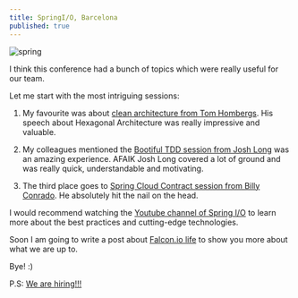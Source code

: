 ```yaml
---
title: SpringI/O, Barcelona
published: true
---
```


![spring](/blog/img/img_posts/spring-barcelona.jpg "spring")


I think this conference had a bunch of topics which were really useful for our team.

Let me start with the most intriguing sessions:

1. My favourite was about [clean architecture from Tom Hombergs](https://www.youtube.com/watch?v=cPH5AiqLQTo&t=1s). 
His speech about Hexagonal Architecture was really impressive and valuable. 

2. My colleagues mentioned the [Bootiful TDD session from Josh Long](https://www.youtube.com/watch?v=E87XhgYBM-Y) was an amazing experience. 
AFAIK Josh Long covered a lot of ground and was really quick, understandable and motivating.

3. The third place goes to [Spring Cloud Contract session from Billy Conrado](https://www.youtube.com/watch?v=DrpY3V-O4lE). 
He absolutely hit the nail on the head.



I would recommend watching the [Youtube channel of Spring I/O](https://www.youtube.com/channel/UCLMPXsvSrhNPN3i9h-u8PYg/videos) 
to learn more about the best practices and cutting-edge technologies.  





Soon I am going to write a post about [Falcon.io life](https://www.linkedin.com/company/falconio/life/f974449a-4b21-4600-82b5-e66f76e0cf98/) to show you more about what we are up to. 

Bye! :)

P.S: [We are hiring!!!](https://www.linkedin.com/company/falconio/jobs/)












